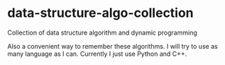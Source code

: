 # data-structure-algo-collection
Collection of data structure algorithm and dynamic programming

Also a convenient way to remember these algorithms.
I will try to use as many language as I can.
Currently I just use Python and C++.
